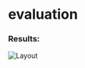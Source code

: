 # evaluation

### Results:


![Layout](https://github.com/arjdev69/evaluation/blob/master/src/assets/layout/evaluation.gif)
